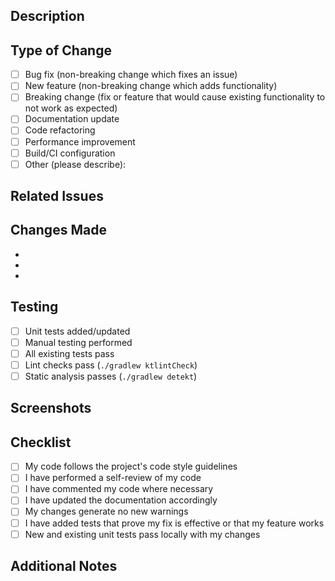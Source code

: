 ## Description
<!-- Describe what this PR does and why it's needed -->

## Type of Change
<!-- Mark the relevant option with an 'x' -->
- [ ] Bug fix (non-breaking change which fixes an issue)
- [ ] New feature (non-breaking change which adds functionality)
- [ ] Breaking change (fix or feature that would cause existing functionality to not work as expected)
- [ ] Documentation update
- [ ] Code refactoring
- [ ] Performance improvement
- [ ] Build/CI configuration
- [ ] Other (please describe):

## Related Issues
<!-- Link to related issues, e.g., "Fixes #123" or "Related to #456" -->

## Changes Made
<!-- List the main changes in this PR -->
- 
- 
- 

## Testing
<!-- Describe how you tested these changes -->
- [ ] Unit tests added/updated
- [ ] Manual testing performed
- [ ] All existing tests pass
- [ ] Lint checks pass (`./gradlew ktlintCheck`)
- [ ] Static analysis passes (`./gradlew detekt`)

## Screenshots
<!-- If applicable, add screenshots to demonstrate the changes -->

## Checklist
- [ ] My code follows the project's code style guidelines
- [ ] I have performed a self-review of my code
- [ ] I have commented my code where necessary
- [ ] I have updated the documentation accordingly
- [ ] My changes generate no new warnings
- [ ] I have added tests that prove my fix is effective or that my feature works
- [ ] New and existing unit tests pass locally with my changes

## Additional Notes
<!-- Any additional information that reviewers should know -->
